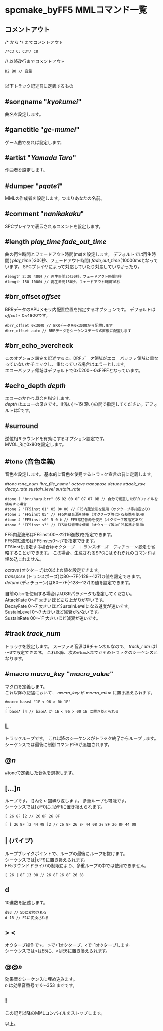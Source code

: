 ﻿
# spcmake_byFF5 MMLコマンド一覧

## コメントアウト

/\* から \*/ までコメントアウト

    /*C3 C3 C3*/ C8

// 以降改行までコメントアウト

    D2 B0 // 音量

<br>
以下トラック記述前に定義するもの

## #songname "_kyokumei_"

曲名を設定します。

## #gametitle "_ge-mumei_"

ゲーム曲であれば設定します。

## #artist "_Yamada Taro_"

作曲者を設定します。

## #dumper "_pgate1_"

MMLの作成者を設定します。つまりあなたの名前。

## #comment "_nanikakaku_"

SPCプレイヤで表示されるコメントを設定します。

## #length _play_time fade_out_time_

曲の再生時間とフェードアウト時間(ms)を設定します。
デフォルトでは再生時間( _play_time_ )300秒、フェードアウト時間( _fade_out_time_ )10000msとなっています。
SPCプレイヤによって対応していたり対応していなかったり。

    #length 2:30 4000 // 再生時間2分30秒、フェードアウト時間4秒
    #length 150 10000 // 再生時間150秒、フェードアウト時間10秒

## #brr_offset _offset_

BRRデータのAPUメモリ内配置位置を指定するオプションです。
デフォルトは _offset_ = 0x4800です。

    #brr_offset 0x3000 // BRRデータを0x3000から配置します
    #brr_offset auto // BRRデータをシーケンスデータの直後に配置します

## #brr_echo_overcheck

このオプション設定を記述すると、BRRデータ領域がエコーバッファ領域と重なっていないかチェックし、重なっている場合はエラーとします。  
エコーバッファ領域はデフォルトで0xD200～0xF9FFとなっています。

## #echo_depth _depth_

エコーのかかり具合を指定します。  
_depth_ はエコーの深さです。1(浅い)～15(深い)の間で指定してください。デフォルトは5です。

## #surround

逆位相サラウンドを有効にするオプション設定です。  
MVOL_Rに0x80を設定します。

## #tone (音色定義)

音色を設定します。
基本的に音色を使用するトラック宣言の前に定義します。

#tone _tone_num "brr_file_name" octave transpose detune attack_rate decay_rate sustain_level sustain_rate_

    #tone 1 "brr/harp.brr" 05 02 00 0F 07 07 0B // 自分で用意したBRRファイルを使用する場合
    #tone 2 "FF5inst:01" 05 00 00 // FF5内蔵波形を使用（オクターブ等指定あり）
    #tone 3 "FF5inst:05" // FF5内蔵音源を使用（オクターブ等はFF5基準を使用）
    #tone 4 "FF5inst:s0" 5 0 0 // FF5常駐音源を使用（オクターブ等指定あり）
    #tone 5 "FF5inst:s3" // FF5常駐音源を使用（オクターブ等はFF5基準を使用）

FF5内蔵波形はFF5inst:00～22(16進数)を指定できます。  
FF5常駐波形はFF5inst:s0～s7を指定できます。  
FF5instを指定する場合はオクターブ・トランスポーズ・ディチューン設定を省略することができます。
この場合、生成されるSPCにはそれぞれのコマンドは埋め込まれません。
<br>  
_octave_ (オクターブ)は0以上の値を設定できます。  
_transpose_ (トランスポーズ)は80～7F(-128～127)の値を設定できます。  
_detune_ (ディチューン)は80～7F(-128～127)の値を設定できます。
<br>  
自前の.brrを使用する場合はADSRパラメータも指定してください。  
AttackRate 0～F 大きいほど立ち上がりが早いです。  
DecayRate 0～7 大きいほどSustainLevelになる速度が速いです。  
SustainLevel 0～7 大きいほど減衰が少ないです。  
SustainRate 00～1F 大きいほど減衰が速いです。

## #track _track_num_

トラックを設定します。
スーファミ音源は8チャンネルなので、 _track_num_ は1～8で設定できます。
これ以降、次の#trackまでがそのトラックのシーケンスとなります。

## #macro _macro_key_ "_macro_value_"

マクロを定義します。  
これ以降の記述において、 _macro_key_ が _macro_value_ に置き換えられます。

    #macro baseA "1E < 96 > 00 1E"
    ...
    [ baseA ]4 // baseA が 1E < 96 > 00 1E に置き換えられる

## L

トラックループです。
これ以降のシーケンスがトラック終了からループします。  
シーケンスでは最後に制御コマンドFAが追加されます。

## @_n_

#toneで定義した音色を選択します。

## [...]_n_

ループです。
[]内を _n_ 回繰り返します。
多重ループも可能です。  
シーケンスでは[がF0に、]がF1に置き換えられます。

    [ 26 8F ]2 // 26 8F 26 8F

    [ [ 26 8F ]2 44 08 ]2 // 26 8F 26 8F 44 08 26 8F 26 8F 44 08 

## | (パイプ)

ループブレイクポイントで、ループの最後にループを抜けます。  
シーケンスでは|がF9に置き換えられます。  
FF5サウンドドライバの制限により、多重ループの中では使用できません。

    [ 26 | 8F ]3 08 // 26 8F 26 8F 26 08

## d

10進数を記述します。

    d93 // 5Dに変換される
    d-15 // F1に変換される

## > \<

オクターブ操作です。
\>で+1オクターブ、<で-1オクターブします。  
シーケンスでは>はE5に、<はE6に置き換えられます。

## @@_n_

効果音をシーケンスに埋め込みます。  
_n_ は効果音番号で 0～353 までです。

## !

この記号以降のMMLコンパイルをストップします。

以上。
